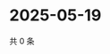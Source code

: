 # 2025-05-19

共 0 条

<!-- BEGIN ZHIHUQUESTIONS -->
<!-- 最后更新时间 Mon May 19 2025 00:11:56 GMT+0800 (China Standard Time) -->

<!-- END ZHIHUQUESTIONS -->
